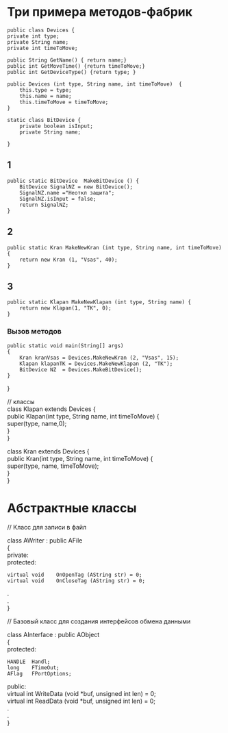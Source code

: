 # Три примера методов-фабрик  
      
    public class Devices {  
    private int type;  
    private String name;  
    private int timeToMove;  
  
    public String GetName() { return name;}   
    public int GetMoveTime() {return timeToMove;}  
    public int GetDeviceType() {return type; }   
  
    public Devices (int type, String name, int timeToMove)  {  
        this.type = type;  
        this.name = name;  
        this.timeToMove = timeToMove;  
    }  

    static class BitDevice { 
        private boolean isInput; 
        private String name; 
        
    } 

   ## 1 
    public static BitDevice  MakeBitDevice () {   
        BitDevice SignalNZ = new BitDevice();   
        SignalNZ.name ="Неоткл защита";   
        SignalNZ.isInput = false;  
        return SignalNZ;  
    }  
  
  ## 2
    public static Kran MakeNewKran (int type, String name, int timeToMove) {    
        return new Kran (1, "Vsas", 40);    
    }    
  
   ## 3  
    public static Klapan MakeNewKlapan (int type, String name) {    
        return new Klapan(1, "TK", 0);    
    }    
  
  ### Вызов методов
    public static void main(String[] args)  
    {
        Kran kranVsas = Devices.MakeNewKran (2, "Vsas", 15);
        Klapan klapanTK = Devices.MakeNewKlapan (2, "TK");
        BitDevice NZ  = Devices.MakeBitDevice();
    }  
}  
  
 // классы   
 class Klapan extends Devices {  
     public Klapan(int type, String name, int timeToMove) {  
         super(type, name,0);  
       }  
  }  

class Kran extends Devices {  
    public Kran(int type, String name, int timeToMove) {  
        super(type, name, timeToMove);  
      }  
  }  


# Абстрактные классы
// Класс для записи в файл  

class   AWriter  : public  AFile    
{   
private:   
protected:  
    
    virtual void    OnOpenTag (AString str) = 0;    
    virtual void    OnCloseTag (AString str) = 0;       
.  
.  
}  

 // Базовый класс для создания интерфейсов обмена данными  
 
class   AInterface  :   public  AObject  
{  
protected:  
  
    HANDLE	Handl;  
    long    FTimeOut;  
    AFlag   FPortOptions;  
  
public:  
	virtual	int		WriteData (void *buf, unsigned int len) = 0;  
	virtual	int		ReadData  (void *buf, unsigned int len) = 0;  
.  
.  
}  

